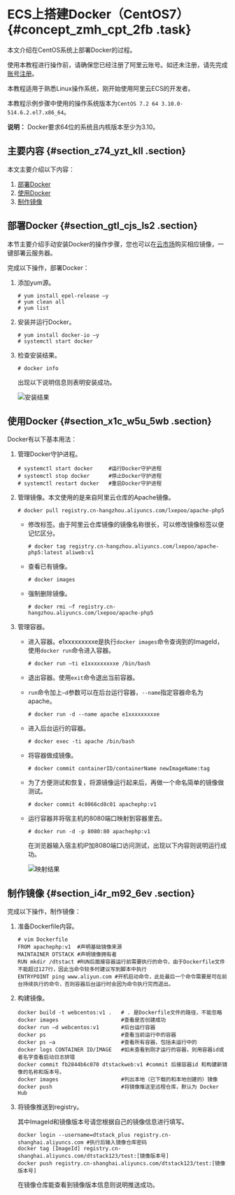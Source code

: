 # ECS上搭建Docker（CentOS7） {#concept_zmh_cpt_2fb .task}

本文介绍在CentOS系统上部署Docker的过程。

使用本教程进行操作前，请确保您已经注册了阿里云账号。如还未注册，请先完成[账号注册](https://account.alibabacloud.com/register/intl_register.htm)。

本教程适用于熟悉Linux操作系统，刚开始使用阿里云ECS的开发者。

本教程示例步骤中使用的操作系统版本为`CentOS 7.2 64 3.10.0-514.6.2.el7.x86_64`。

**说明：** Docker要求64位的系统且内核版本至少为3.10。

## 主要内容 {#section_z74_yzt_kll .section}

本文主要介绍以下内容：

1.  [部署Docker](#section_gtl_cjs_ls2)
2.  [使用Docker](#section_x1c_w5u_5wb)
3.  [制作镜像](#section_i4r_m92_6ev)

## 部署Docker {#section_gtl_cjs_ls2 .section}

本节主要介绍手动安装Docker的操作步骤，您也可以在[云市场](https://market.aliyun.com/software)购买相应镜像，一键部署云服务器。

完成以下操作，部署Docker：

1.  添加yum源。 

    ``` {#codeblock_oax_1zi_ap3}
    # yum install epel-release –y
    # yum clean all
    # yum list
    ```

2.  安装并运行Docker。 

    ``` {#codeblock_zlr_hzt_wka}
    # yum install docker-io –y
    # systemctl start docker
    ```

3.  检查安装结果。 

    ``` {#codeblock_two_otm_v80}
    # docker info
    ```

    出现以下说明信息则表明安装成功。

    ![安装结果](http://static-aliyun-doc.oss-cn-hangzhou.aliyuncs.com/assets/img/9774/156750492812347_zh-CN.png)


## 使用Docker {#section_x1c_w5u_5wb .section}

Docker有以下基本用法：

1.  管理Docker守护进程。

    ``` {#codeblock_g78_mck_ka9}
    # systemctl start docker     #运行Docker守护进程
    # systemctl stop docker      #停止Docker守护进程
    # systemctl restart docker   #重启Docker守护进程
    ```

2.  管理镜像。本文使用的是来自阿里云仓库的Apache镜像。

    ``` {#codeblock_437_xrc_5uf}
    # docker pull registry.cn-hangzhou.aliyuncs.com/lxepoo/apache-php5
    ```

    -   修改标签。由于阿里云仓库镜像的镜像名称很长，可以修改镜像标签以便记忆区分。

        ``` {#codeblock_dnc_jwg_vjz}
        # docker tag registry.cn-hangzhou.aliyuncs.com/lxepoo/apache-php5:latest aliweb:v1
        ```

    -   查看已有镜像。

        ``` {#codeblock_7w9_io8_tkt}
        # docker images
        ```

    -   强制删除镜像。

        ``` {#codeblock_u3g_lox_mnd}
        # docker rmi –f registry.cn-hangzhou.aliyuncs.com/lxepoo/apache-php5
        ```

3.  管理容器。
    -   进入容器。e1xxxxxxxxxe是执行`docker images`命令查询到的ImageId，使用`docker run`命令进入容器。

        ``` {#codeblock_6jg_70g_z3a}
        # docker run –ti e1xxxxxxxxxe /bin/bash
        ```

    -   退出容器。使用`exit`命令退出当前容器。
    -   `run`命令加上`–d`参数可以在后台运行容器，`--name`指定容器命名为apache。

        ``` {#codeblock_cor_erv_3y9}
        # docker run -d --name apache e1xxxxxxxxxe
        ```

    -   进入后台运行的容器。

        ``` {#codeblock_sb8_qj2_ixc}
        # docker exec -ti apache /bin/bash
        ```

    -   将容器做成镜像。

        ``` {#codeblock_uio_yf5_dqr}
        # docker commit containerID/containerName newImageName:tag
        ```

    -   为了方便测试和恢复，将源镜像运行起来后，再做一个命名简单的镜像做测试。

        ``` {#codeblock_ulh_jkh_zof}
        # docker commit 4c8066cd8c01 apachephp:v1
        ```

    -   运行容器并将宿主机的8080端口映射到容器里去。

        ``` {#codeblock_lmf_y0l_pbk}
        # docker run -d -p 8080:80 apachephp:v1
        ```

        在浏览器输入宿主机IP加8080端口访问测试，出现以下内容则说明运行成功。

        ![映射结果](http://static-aliyun-doc.oss-cn-hangzhou.aliyuncs.com/assets/img/9774/156750492812348_zh-CN.png)


## 制作镜像 {#section_i4r_m92_6ev .section}

完成以下操作，制作镜像：

1.  准备Dockerfile内容。 

    ``` {#codeblock_801_vp5_n6z}
    # vim Dockerfile 
    FROM apachephp:v1  #声明基础镜像来源
    MAINTAINER DTSTACK #声明镜像拥有者
    RUN mkdir /dtstact #RUN后面接容器运行前需要执行的命令，由于Dockerfile文件不能超过127行，因此当命令较多时建议写到脚本中执行
    ENTRYPOINT ping www.aliyun.com #开机启动命令，此处最后一个命令需要是可在前台持续执行的命令，否则容器后台运行时会因为命令执行完而退出。
    ```

2.  构建镜像。 

    ``` {#codeblock_zfk_4ru_3u6}
    docker build -t webcentos:v1 .   # . 是Dockerfile文件的路径，不能忽略
    docker images                    #查看是否创建成功
    docker run –d webcentos:v1       #后台运行容器
    docker ps                        #查看当前运行中的容器
    docker ps –a                     #查看所有容器，包括未运行中的
    docker logs CONTAINER ID/IMAGE   #如未查看到刚才运行的容器，则用容器id或者名字查看启动日志排错
    docker commit fb2844b6c070 dtstackweb:v1 #commit 后接容器id 和构建新镜像的名称和版本号。
    docker images                    #列出本地（已下载的和本地创建的）镜像
    docker push                      #将镜像推送至远程仓库，默认为 Docker Hub
    ```

3.  将镜像推送到registry。 

    其中ImageId和镜像版本号请您根据自己的镜像信息进行填写。

    ``` {#codeblock_72z_475_vtp}
    docker login --username=dtstack_plus registry.cn-shanghai.aliyuncs.com #执行后输入镜像仓库密码
    docker tag [ImageId] registry.cn-shanghai.aliyuncs.com/dtstack123/test:[镜像版本号]
    docker push registry.cn-shanghai.aliyuncs.com/dtstack123/test:[镜像版本号]
    ```

    在镜像仓库能查看到镜像版本信息则说明推送成功。


